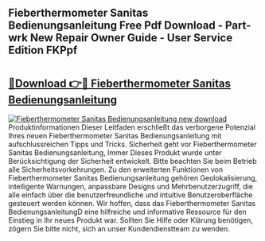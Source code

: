 ## Fieberthermometer Sanitas Bedienungsanleitung Free Pdf Download - Part-wrk New Repair Owner Guide - User Service Edition FKPpf

# <h2><a href="http://df61xbl.blite.top/?on=Fieberthermometer+Sanitas+Bedienungsanleitung">🔗Download 👉🔴 Fieberthermometer Sanitas Bedienungsanleitung</a></h2>

[![Fieberthermometer Sanitas Bedienungsanleitung new download](https://i.imgur.com/lujVjoI.png)](http://df61xbl.blite.top/?on=Fieberthermometer+Sanitas+Bedienungsanleitung)
Produktinformationen Dieser Leitfaden erschließt das verborgene Potenzial Ihres neuen Fieberthermometer Sanitas Bedienungsanleitung mit aufschlussreichen Tipps und Tricks. Sicherheit geht vor Fieberthermometer Sanitas Bedienungsanleitung, Immer Dieses Produkt wurde unter Berücksichtigung der Sicherheit entwickelt. Bitte beachten Sie beim Betrieb alle Sicherheitsvorkehrungen. Zu den erweiterten Funktionen von Fieberthermometer Sanitas Bedienungsanleitung gehören Geolokalisierung, intelligente Warnungen, anpassbare Designs und Mehrbenutzerzugriff, die alle einfach über die benutzerfreundliche und intuitive Benutzeroberfläche gesteuert werden können. Wir hoffen, dass das Fieberthermometer Sanitas BedienungsanleitungD eine hilfreiche und informative Ressource für den Einstieg in Ihr neues Produkt war. Sollten Sie Hilfe oder Klärung benötigen, zögern Sie bitte nicht, sich an unser Kundendienstteam zu wenden.
